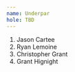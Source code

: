 ```yaml
---
name: Underpar
hole: TBD
---
```


1. Jason Cartee
2. Ryan Lemoine
3. Christopher Grant
4. Grant Hignight